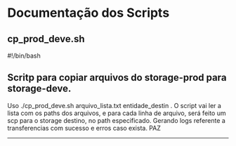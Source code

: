 # Documentação dos Scripts
## cp_prod_deve.sh
#!/bin/bash
## Scritp para copiar arquivos do storage-prod para storage-deve.
Uso ./cp_prod_deve.sh arquivo_lista.txt entidade_destin .
O script vai ler a lista com os paths dos arquivos, e para cada linha de arquivo,
será feito um scp para o storage destino, no path especificado.
Gerando logs referente a transferencias com sucesso e erros caso exista.
PAZ

---

